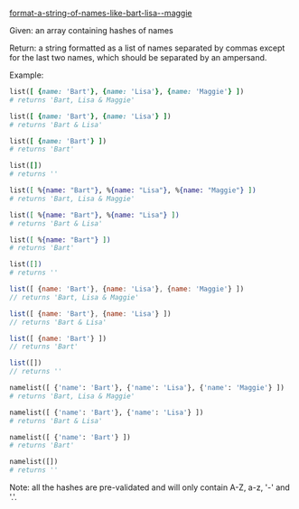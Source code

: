 [format-a-string-of-names-like-bart-lisa--maggie](https://www.codewars.com/kata/53368a47e38700bd8300030d)

Given: an array containing hashes of names

Return: a string formatted as a list of names separated by commas except for the last two names, which should be separated by an ampersand.

Example:

``` ruby
list([ {name: 'Bart'}, {name: 'Lisa'}, {name: 'Maggie'} ])
# returns 'Bart, Lisa & Maggie'

list([ {name: 'Bart'}, {name: 'Lisa'} ])
# returns 'Bart & Lisa'

list([ {name: 'Bart'} ])
# returns 'Bart'

list([])
# returns ''
```
``` elixir
list([ %{name: "Bart"}, %{name: "Lisa"}, %{name: "Maggie"} ])
# returns 'Bart, Lisa & Maggie'

list([ %{name: "Bart"}, %{name: "Lisa"} ])
# returns 'Bart & Lisa'

list([ %{name: "Bart"} ])
# returns 'Bart'

list([])
# returns ''
```
``` javascript
list([ {name: 'Bart'}, {name: 'Lisa'}, {name: 'Maggie'} ])
// returns 'Bart, Lisa & Maggie'

list([ {name: 'Bart'}, {name: 'Lisa'} ])
// returns 'Bart & Lisa'

list([ {name: 'Bart'} ])
// returns 'Bart'

list([])
// returns ''
```
```python
namelist([ {'name': 'Bart'}, {'name': 'Lisa'}, {'name': 'Maggie'} ])
# returns 'Bart, Lisa & Maggie'

namelist([ {'name': 'Bart'}, {'name': 'Lisa'} ])
# returns 'Bart & Lisa'

namelist([ {'name': 'Bart'} ])
# returns 'Bart'

namelist([])
# returns ''
```

Note: all the hashes are pre-validated and will only contain A-Z, a-z, '-' and '.'.
